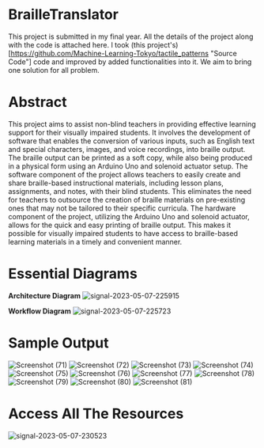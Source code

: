 # BrailleTranslator
This project is submitted in my final year. All the details of the project along with the code is attached here. I took (this project's)[https://github.com/Machine-Learning-Tokyo/tactile_patterns "Source Code"] code and improved by added functionalities into it. We aim to bring one solution for all problem.

# Abstract
This project aims to assist non-blind teachers in providing effective learning support for their visually impaired students. It involves the development of software that enables the conversion of various inputs, such as English text and special characters, images, and voice recordings, into braille output. The braille output can be printed as a soft copy, while also being produced in a physical form using an Arduino Uno and solenoid actuator setup. The software component of the project allows teachers to easily create and share braille-based instructional materials, including lesson plans, assignments, and notes, with their blind students. This eliminates the need for teachers to outsource the creation of braille materials on pre-existing ones that may not be tailored to their specific curricula. The hardware component of the project, utilizing the Arduino Uno and solenoid actuator, allows for the quick and easy printing of braille output. This makes it possible for visually impaired students to have access to braille-based learning materials in a timely and convenient manner.

# Essential Diagrams
**Architecture Diagram**
![signal-2023-05-07-225915](https://user-images.githubusercontent.com/84320534/236693278-9965334f-20b3-457b-b2b8-a2089b582b13.jpeg)

**Workflow Diagram**
![signal-2023-05-07-225723](https://user-images.githubusercontent.com/84320534/236693279-74fbd6da-32f2-41d9-b02b-383c83a090b4.jpeg)

# Sample Output
![Screenshot (71)](https://user-images.githubusercontent.com/84320534/236694483-179d5f80-9aeb-4baa-a78b-9ee6e81fbf2e.png)
![Screenshot (72)](https://user-images.githubusercontent.com/84320534/236694486-c4a9daaa-0abd-4e56-8626-df0859a3c81b.png)
![Screenshot (73)](https://user-images.githubusercontent.com/84320534/236694487-f1ee6b85-3bbd-423c-9175-d47d670cb04c.png)
![Screenshot (74)](https://user-images.githubusercontent.com/84320534/236694491-5e1ffb5a-1366-444c-84f1-55b5e57141cb.png)
![Screenshot (75)](https://user-images.githubusercontent.com/84320534/236694553-acee1cb8-6c5b-4040-ae13-b685b657f6f4.png)
![Screenshot (76)](https://user-images.githubusercontent.com/84320534/236694496-c61a1f22-4fdc-45b9-b08d-46e0bd09ea28.png)
![Screenshot (77)](https://user-images.githubusercontent.com/84320534/236694498-c4618976-d6a5-4d9d-a7fd-32cde3026e26.png)
![Screenshot (78)](https://user-images.githubusercontent.com/84320534/236694502-5133cf32-be2a-4973-a448-5c0875ef34a2.png)
![Screenshot (79)](https://user-images.githubusercontent.com/84320534/236694508-8b035ac5-5292-4348-9f0f-22503030121e.png)
![Screenshot (80)](https://user-images.githubusercontent.com/84320534/236694511-32dd6726-80a0-44ca-9658-72b74a57ed58.png)
![Screenshot (81)](https://user-images.githubusercontent.com/84320534/236694518-b5db8f50-b0d7-4277-8b80-aecae373b335.png)

# Access All The Resources
![signal-2023-05-07-230523](https://user-images.githubusercontent.com/84320534/236693329-4ba52347-4828-4672-918d-8a41042b8efc.png)
